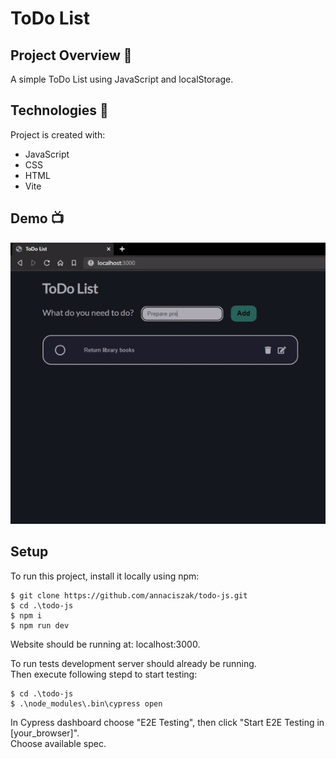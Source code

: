 # ToDo List

## Project Overview 🎉

A simple ToDo List using JavaScript and localStorage.

## Technologies 🔧

Project is created with:

- JavaScript
- CSS
- HTML
- Vite

## Demo 📺

  <img src="/assets/images/todo_list.gif"/>

## Setup
To run this project, install it locally using npm:

```
$ git clone https://github.com/annaciszak/todo-js.git
$ cd .\todo-js
$ npm i
$ npm run dev
```
Website should be running at: localhost:3000.

To run tests development server should already be running. <br>
Then execute following stepd to start testing:

```
$ cd .\todo-js
$ .\node_modules\.bin\cypress open
```
In Cypress dashboard choose "E2E Testing", then click "Start E2E Testing in [your_browser]". <br>
Choose available spec.
